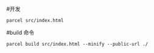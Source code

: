 #开发

```
parcel src/index.html
```

#build 命令

```
parcel build src/index.html --minify --public-url ./
```